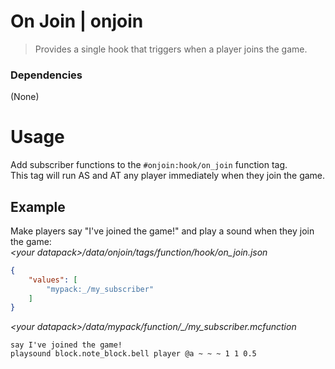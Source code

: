 # On Join | onjoin
> Provides a single hook that triggers when a player joins the game.
### Dependencies
(None)

# Usage
Add subscriber functions to the `#onjoin:hook/on_join` function tag.  
This tag will run AS and AT any player immediately when they join the game.

## Example
Make players say "I've joined the game!" and play a sound when they join the game:  
*\<your datapack\>/data/onjoin/tags/function/hook/on_join.json*
```json
{
    "values": [
        "mypack:_/my_subscriber"
    ]
}
```
*\<your datapack\>/data/mypack/function/\_/my\_subscriber.mcfunction*
```mcfunction
say I've joined the game!
playsound block.note_block.bell player @a ~ ~ ~ 1 1 0.5
```
